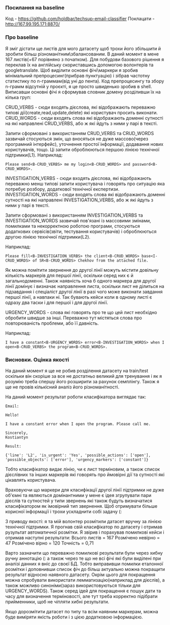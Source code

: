 ### Посилання на baseline

Код - https://github.com/holdbar/techsup-email-classifier
Поклацати - http://167.99.195.171:8870/

### Про baseline
Я зміг дістати ще листів для мого датасету щоб трохи його збільшити й зробити більш різноманітним\збалансованим.
В даний момент в мене 167 листів(+67 порівняно з початком).
Для побудови базового рішення я переклав їх на англійську скориставшись допомогою волонтерів та googletranslate.
Щоб виділити основні фічі\маркери я зробив мінімальний препроцесинг(прибрав пунктуацію) 
і зібрав частотну статистику по n-граммам(від уні до пента). Код препроцесингу та збору n-грамм відсутній у проєкті,
я це просто швиденько зробив в shell.
Виписавши основні фічі я сформував словник домену розділивши їх на кілька груп:

CRUD_VERBS - сюди входять дієслова, які відображають переважно типові дії(create,read,update,delete) які користувач просить виконати. 
CRUD_WORDS - сюди входять слова які відображають доменні сутності на які направлені CRUD_VERBS, або ж які йдуть з ними у парі в тексті.

Запити сформовані з використанням CRUD_VERBS та CRUD_WORDS зазвичай стосуються змін, що вносяться не дуже массово(через програмний інтерфейс), уточнення простої інформації, додавання нових користувачів, тощо. Ці запити оброблюються першою лінією технічної підтримки(L1). 
Наприклад: 
```
Please send<B-CRUD_VERBS> me my login<B-CRUD_WORDS> and password<B-CRUD_WORDS>.
```
INVESTIGATION_VERBS - сюди входять дієслова, які відображають переважно менш типові запити користувача і говорять про ситуацію яка потребує розбору, додаткової технічної експертизи.
INVESTIGATION_WORDS - сюди входять слова які відображають доменні сутності на які направлені INVESTIGATION_VERBS, або ж які йдуть з ними у парі в тексті.

Запити сформовані з використанням INVESTIGATION_VERBS та INVESTIGATION_WORDS зазвичай пов'язані із массовими змінами, помилками та некорректною роботою програми, стосуються додаткових сервісів(звіти, тестування користувачів) і оброблюються другою лінією технічної підтримки(L2). 

Наприклад:
```
Please fill<B-INVESTIGATION_VERBS> the client<B-CRUD_WORDS> base<I-CRUD_WORDS> of SR<B-CRUD_WORDS> Chekhov from the attached file.
```
Як можна помітити звернення до другої лінії можуть містити довільну кількість маркерів для першої лінії, оскільки серед них є й загальнодоменні. Також наявність хоча б одного маркера для другої лінії домінує і визначає направлення листа, оскільки лист не ділиться на підзавдання і спеціаліст другої лінії в разі чого може виконати завдання першої лінії, а навпаки ні. Так бувають кейси коли в одному листі є одразу два таски і для першої і для другої лінії.

URGENCY_WORDS - слова які говорять про те що цей лист необхідно обробити швидше за інші. Переважно тут містяться слова про повторюваність проблеми, або її давність.

Наприклад:
```
I have a constant<B-URGENCY_WORDS> error<B-INVESTIGATION_WORDS> when I open<B-CRUD_VERBS> the program<B-CRUD_WORDS>.
```
### Висновки. Оцінка якості
На даний момент я ще не робив розділення датасету на train/test оскільки він скоріше за все не достатньо великий для тренування і як я розумію треба спершу його розширити за рахунок семплінгу. Також я ще не провів кількісний аналіз його різноманітності.

На даний момент результат роботи класифікатора виглядає так:
```
Email:

Hello!

I have a constant error when I open the program. Please call me.

Sincerely,
Kostiantyn

Result:

{'line': 'L2', 'is_urgent': 'Yes', 'possible_actions': ['open'], 'possible_objects': ['error'], 'urgency_markers': ['constant']}
```

Тобто класифікатор видає лінію, чи є лист терміновим, а також список дієслівних та інших маркерів які говорять про ймовірні дії та сутності які цікавлять користувача.

Враховуючи що маркери для класифікації другої лінії підтримки не дуже об'ємні та являються домінантними у мене є ідея згрупувати пари дієслів та сутностей у типи звернень які також будуть визначатися класифікатором як імовірний тип звернення. Щоб отримувати більше корисної інформації і трохи ускладнити собі задачу (:

З приводу якості:
я та мій волонтер розмітили датасет вручну за лінією технічної підтримки. Я прогнав свій класифікатор по датасету і отримав рузультат автоматичної розмітки.
Я звірив і порахував помилкові кейси і отримав наступні результати:
Всього листів = 167
Розмічено невірно = 47
Розмічено вірно = 120
Точність = 0,71

Варто зазначити що переважно помилкові результати були через хибну ручну аннотацію (: а також через те що не всі фічі які були виділені при аналізі данних я вніс до своєї БД.
Тобто виправивши помилки еталонної розмітки і доповнивши список фіч до більш актуально можна покращити результат відносно наявного датасету.
Окрім цього для покращення можна спробувати використати лемматизацію(наприклад для дієслів), а також можливо синоніми(зараз використовуються тільки для URGENCY_WORDS).
Також серед ідей для покращення є пошук дати та часу для визначення терміновості, але тут треба корректно підібрати прийменники, щоб не чіпляти хибні результати.

Якщо дорозмітити датасет по типу та всім наявним маркерам, можна буде виміряти якість роботи і з цією додатковою інформацією.